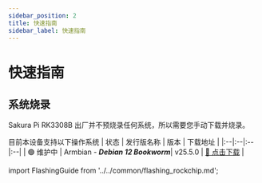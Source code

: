 ```yaml
---
sidebar_position: 2
title: 快速指南
sidebar_label: 快速指南
---
```


# 快速指南

## 系统烧录
Sakura Pi RK3308B 出厂并不预烧录任何系统，所以需要您手动下载并烧录。

目前本设备支持以下操作系统
| 状态 | 发行版名称 | 版本 | 下载地址 |
|:--|:--|:--|:--|
| 🟢 维护中  | Armbian - _**Debian 12 Bookworm**_| v25.5.0 | [🔗 点击下载](https://dl.armbian.com/sakurapi-rk3308b/Bookworm_current_minimal) |

import FlashingGuide from '../../common/flashing_rockchip.md';

<FlashingGuide />
